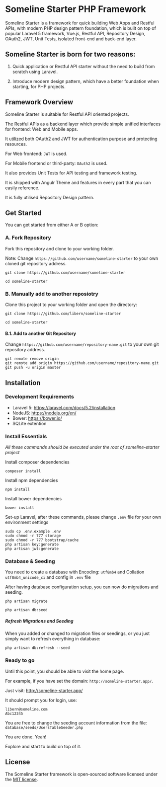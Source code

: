 # Someline Starter PHP Framework

Someline Starter is a framework for quick building Web Apps and Restful APIs, with modern PHP design pattern foundation, which is built on top of popular Laravel 5 framework, Vue.js, Restful API, Repository Design, OAuth2, JWT, Unit Tests, isolated front-end and back-end layer.

## Someline Starter is born for two reasons:

1. Quick application or Restful API starter without the need to build from scratch using Laravel.

2. Introduce modern design pattern, which have a better foundation when starting, for PHP projects.

## Framework Overview

Someline Starter is suitable for Restful API oriented projects.

The Restful APIs as a backend layer which provide simple unified interfaces for frontend: Web and Mobile apps.

It utilized both OAuth2 and JWT for authentication purpose and protecting resources.

For Web frontend: `JWT` is used.

For Mobile frontend or third-party: `OAuth2` is used.

It also provides Unit Tests for API testing and framework testing.

It is shipped with Angulr Theme and features in every part that you can easily reference.

It is fully utilised Repository Design pattern.

## Get Started

You can get started from either A or B option:

### A. Fork Repository

Fork this repository and clone to your working folder. 

Note: Change `https://github.com/username/someline-starter` to your own cloned git repository address.

```
git clone https://github.com/username/someline-starter

cd someline-starter
```

### B. Manually add to another reposiotry

Clone this project to your working folder and open the directory:

```
git clone https://github.com/libern/someline-starter

cd someline-starter
```

#### B.1. Add to another Git Repository

Change `https://github.com/username/repository-name.git` to your own git repository address.

```
git remote remove origin
git remote add origin https://github.com/username/repository-name.git
git push -u origin master
```

## Installation

### Development Requirements

- Laravel 5: https://laravel.com/docs/5.2/installation
- NodeJS: https://nodejs.org/en/
- Bower: https://bower.io/
- SQLite extention

### Install Essentials

*All these commands should be executed under the root of someline-starter project*

Install composer dependencies
```
composer install
```

Install npm dependencies
```
npm install
```

Install bower dependencies
```
bower install
```

Set-up Laravel, after these commands, please change `.env` file for your own environment settings
```
sudo cp .env.example .env
sudo chmod -r 777 storage
sudo chmod -r 777 bootstrap/cache
php artisan key:generate
php artisan jwt:generate
```

### Database & Seeding

You need to create a database with Encoding: `utf8mb4` and Collation `utf8mb4_unicode_ci` and config in `.env` file

After having database configuration setup, you can now do migrations and seeding.

```
php artisan migrate

php artisan db:seed
```

##### Refresh Migrations and Seeding

When you added or changed to migration files or seedings, or you just simply want to refresh everything in database:

```
php artisan db:refresh --seed
```

### Ready to go

Until this point, you should be able to visit the home page. 

For example, if you have set the domain: `http://someline-starter.app/`.

Just visit: http://someline-starter.app/

It should prompt you for login, use:

```
libern@someline.com
Abc12345
```

You are free to change the seeding account information from the file: `database/seeds/UsersTableSeeder.php`

You are done. Yeah!

Explore and start to build on top of it.

## License

The Someline Starter framework is open-sourced software licensed under the [MIT license](http://opensource.org/licenses/MIT).
